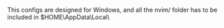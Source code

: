 This configs are designed for Windows, and all the nvim/ folder has to be included in $HOME\AppData\Local\
